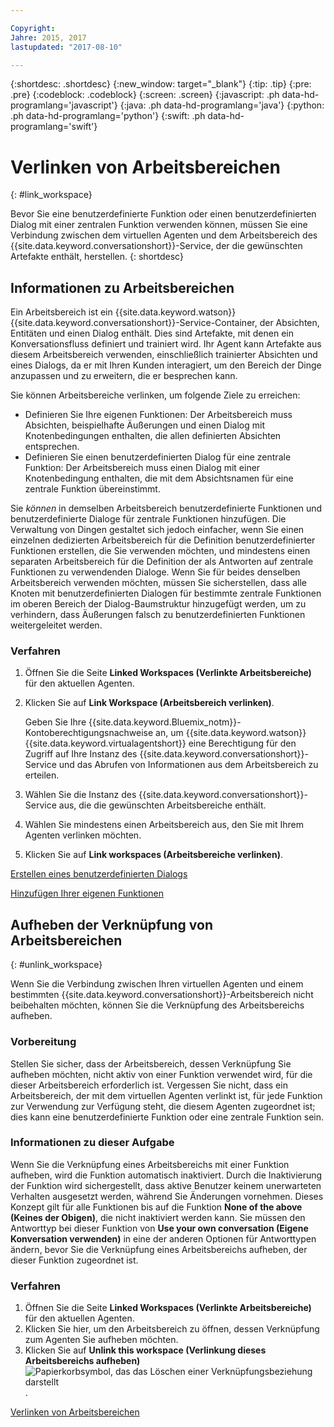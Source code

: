 ```yaml
---

Copyright:
Jahre: 2015, 2017
lastupdated: "2017-08-10"

---
```


{:shortdesc: .shortdesc}
{:new_window: target="_blank"}
{:tip: .tip}
{:pre: .pre}
{:codeblock: .codeblock}
{:screen: .screen}
{:javascript: .ph data-hd-programlang='javascript'}
{:java: .ph data-hd-programlang='java'}
{:python: .ph data-hd-programlang='python'}
{:swift: .ph data-hd-programlang='swift'}

# Verlinken von Arbeitsbereichen 
{: #link_workspace}

Bevor Sie eine benutzerdefinierte Funktion oder einen benutzerdefinierten Dialog mit einer zentralen Funktion verwenden können, müssen Sie eine Verbindung zwischen dem virtuellen Agenten und dem Arbeitsbereich des {{site.data.keyword.conversationshort}}-Service, der die gewünschten Artefakte enthält, herstellen.
{: shortdesc}

## Informationen zu Arbeitsbereichen

Ein Arbeitsbereich ist ein {{site.data.keyword.watson}} {{site.data.keyword.conversationshort}}-Service-Container, der Absichten, Entitäten und einen Dialog enthält. Dies sind Artefakte, mit denen ein Konversationsfluss definiert und trainiert wird. Ihr Agent kann Artefakte aus diesem Arbeitsbereich verwenden, einschließlich trainierter Absichten und eines Dialogs, da er mit Ihren Kunden interagiert, um den Bereich der Dinge anzupassen und zu erweitern, die er besprechen kann.

Sie können Arbeitsbereiche verlinken, um folgende Ziele zu erreichen:

- Definieren Sie Ihre eigenen Funktionen: Der Arbeitsbereich muss Absichten, beispielhafte Äußerungen und einen Dialog mit Knotenbedingungen enthalten, die allen definierten Absichten entsprechen.
- Definieren Sie einen benutzerdefinierten Dialog für eine zentrale Funktion: Der Arbeitsbereich muss einen Dialog mit einer Knotenbedingung enthalten, die mit dem Absichtsnamen für eine zentrale Funktion übereinstimmt.

Sie *können* in demselben Arbeitsbereich benutzerdefinierte Funktionen und benutzerdefinierte Dialoge für zentrale Funktionen hinzufügen. Die Verwaltung von Dingen gestaltet sich jedoch einfacher, wenn Sie einen einzelnen dedizierten Arbeitsbereich für die Definition benutzerdefinierter Funktionen erstellen, die Sie verwenden möchten, und mindestens einen separaten Arbeitsbereich für die Definition der als Antworten auf zentrale Funktionen zu verwendenden Dialoge. Wenn Sie für beides denselben Arbeitsbereich verwenden möchten, müssen Sie sicherstellen, dass alle Knoten mit benutzerdefinierten Dialogen für bestimmte zentrale Funktionen im oberen Bereich der Dialog-Baumstruktur hinzugefügt werden, um zu verhindern, dass Äußerungen falsch zu benutzerdefinierten Funktionen weitergeleitet werden.

### Verfahren

1.  Öffnen Sie die Seite **Linked Workspaces (Verlinkte Arbeitsbereiche)** für den aktuellen Agenten.
1.  Klicken Sie auf **Link Workspace (Arbeitsbereich verlinken)**.

    Geben Sie Ihre {{site.data.keyword.Bluemix_notm}}-Kontoberechtigungsnachweise an, um {{site.data.keyword.watson}} {{site.data.keyword.virtualagentshort}} eine Berechtigung für den Zugriff auf Ihre Instanz des {{site.data.keyword.conversationshort}}-Service und das Abrufen von Informationen aus dem Arbeitsbereich zu erteilen.

1.  Wählen Sie die Instanz des {{site.data.keyword.conversationshort}}-Service aus, die die gewünschten Arbeitsbereiche enthält.
1.  Wählen Sie mindestens einen Arbeitsbereich aus, den Sie mit Ihrem Agenten verlinken möchten.
1.  Klicken Sie auf **Link workspaces (Arbeitsbereiche verlinken)**.

[Erstellen eines benutzerdefinierten Dialogs](add-custom-dialog.html)

[Hinzufügen Ihrer eigenen Funktionen](add-custom-capabilities.html)

## Aufheben der Verknüpfung von Arbeitsbereichen 
{: #unlink_workspace}

Wenn Sie die Verbindung zwischen Ihren virtuellen Agenten und einem bestimmten {{site.data.keyword.conversationshort}}-Arbeitsbereich nicht beibehalten möchten, können Sie die Verknüpfung des Arbeitsbereichs aufheben.

### Vorbereitung

Stellen Sie sicher, dass der Arbeitsbereich, dessen Verknüpfung Sie aufheben möchten, nicht aktiv von einer Funktion verwendet wird, für die dieser Arbeitsbereich erforderlich ist. Vergessen Sie nicht, dass ein Arbeitsbereich, der mit dem virtuellen Agenten verlinkt ist, für jede Funktion zur Verwendung zur Verfügung steht, die diesem Agenten zugeordnet ist; dies kann eine benutzerdefinierte Funktion oder eine zentrale Funktion sein.

### Informationen zu dieser Aufgabe

Wenn Sie die Verknüpfung eines Arbeitsbereichs mit einer Funktion aufheben, wird die Funktion automatisch inaktiviert. Durch die Inaktivierung der Funktion wird sichergestellt, dass aktive Benutzer keinem unerwarteten Verhalten ausgesetzt werden, während Sie Änderungen vornehmen. Dieses Konzept gilt für alle Funktionen bis auf die Funktion **None of the above (Keines der Obigen)**, die nicht inaktiviert werden kann. Sie müssen den Antworttyp bei dieser Funktion von **Use your own conversation (Eigene Konversation verwenden)** in eine der anderen Optionen für Antworttypen ändern, bevor Sie die Verknüpfung eines Arbeitsbereichs aufheben, der dieser Funktion zugeordnet ist.

### Verfahren

1.  Öffnen Sie die Seite **Linked Workspaces (Verlinkte Arbeitsbereiche)** für den aktuellen Agenten.
1.  Klicken Sie hier, um den Arbeitsbereich zu öffnen, dessen Verknüpfung zum Agenten Sie aufheben möchten.
1.  Klicken Sie auf **Unlink this workspace (Verlinkung dieses Arbeitsbereichs aufheben)** ![Papierkorbsymbol, das das Löschen einer Verknüpfungsbeziehung darstellt](images/trash.png).

[Verlinken von Arbeitsbereichen](link_workspace.html)
